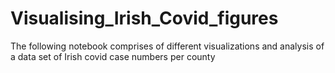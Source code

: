 # Visualising_Irish_Covid_figures
The following notebook comprises of different visualizations and analysis of a data set of Irish covid case numbers per county

